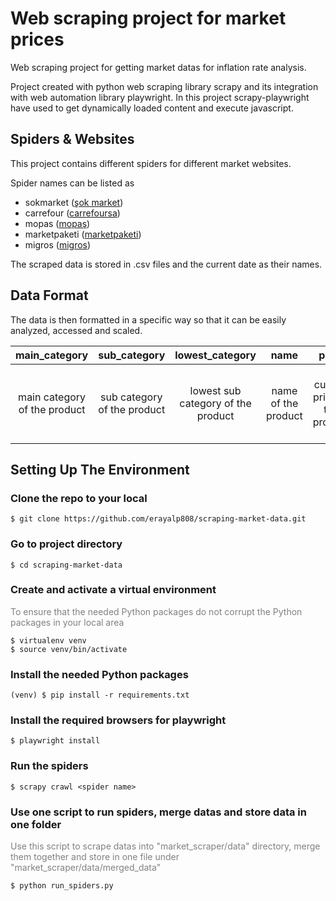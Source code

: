 # Web scraping project for market prices
Web scraping project for getting market datas for inflation rate analysis.
<br />

Project created with python web scraping library scrapy and its integration with web automation library playwright. In this project scrapy-playwright have used to get dynamically loaded content and execute javascript.

## Spiders & Websites
This project contains different spiders for different market websites.
<br/>

Spider names can be listed as

- sokmarket ([şok market](https://www.sokmarket.com.tr)) 
- carrefour ([carrefoursa](https://www.carrefoursa.com))
- mopas ([mopaş](https://www.mopas.com.tr))
- marketpaketi ([marketpaketi](https://www.marketpaketi.com.tr))
- migros ([migros](https://www.migros.com.tr))

The scraped data is stored in .csv files and the current date as their names.

## Data Format
The data is then formatted in a specific way so that it can be easily analyzed, accessed and scaled.

|        main_category 	        |        sub_category 	        |         lowest_category 	          |        name 	        |            price 	            |                  high_price 	                  |             in_stock 	             |   product_link 	    |                  page_link                  |              date              |
|:-----------------------------:|:----------------------------:|:----------------------------------:|:--------------------:|:-----------------------------:|:----------------------------------------------:|:----------------------------------:|:-------------------:|:-------------------------------------------:|:------------------------------:|
| main category of the product  | sub category of the product  | lowest sub category of the product | name of the product  | current price of the product  | high price of the product if it is discounted  | stock availability of the product  | URL of the product  | URL of the category page that product is on | date that product was scraped  |

## Setting Up The Environment

### Clone the repo to your local
```
$ git clone https://github.com/erayalp808/scraping-market-data.git
```
### Go to project directory
```
$ cd scraping-market-data
```
### Create and activate a virtual environment
<span style="color: grey;">To ensure that the needed Python packages do not corrupt the Python packages in your local area</span>
```
$ virtualenv venv
$ source venv/bin/activate
```
### Install the needed Python packages
```
(venv) $ pip install -r requirements.txt
```

### Install the required browsers for playwright
```
$ playwright install
```

### Run the spiders
```
$ scrapy crawl <spider name>
```

### Use one script to run spiders, merge datas and store data in one folder
<span style="color: grey;">Use this script to scrape datas into "market_scraper/data" directory, merge them together and store in one file under "market_scraper/data/merged_data" </span>
```
$ python run_spiders.py
```
